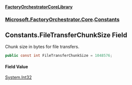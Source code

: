 #### [FactoryOrchestratorCoreLibrary](./FactoryOrchestratorCoreLibrary.md 'FactoryOrchestratorCoreLibrary')
### [Microsoft.FactoryOrchestrator.Core](./Microsoft-FactoryOrchestrator-Core.md 'Microsoft.FactoryOrchestrator.Core').[Constants](./Microsoft-FactoryOrchestrator-Core-Constants.md 'Microsoft.FactoryOrchestrator.Core.Constants')
## Constants.FileTransferChunkSize Field
Chunk size in bytes for file transfers.  
```csharp
public const int FileTransferChunkSize = 1048576;
```
#### Field Value
[System.Int32](https://docs.microsoft.com/en-us/dotnet/api/System.Int32 'System.Int32')  
